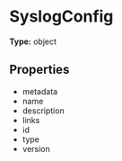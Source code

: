 # SyslogConfig


**Type:** object

## Properties
* metadata
* name
* description
* links
* id
* type
* version
